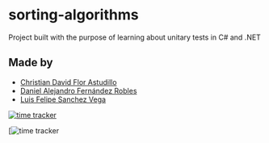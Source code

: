 # sorting-algorithms
Project built with the purpose of learning about unitary tests in C# and .NET

## Made by
+ [Christian David Flor Astudillo](https://github.com/ChristianFlor "Christian Flor")
+ [Daniel Alejandro Fernández Robles](https://github.com/7yrionLannister "Daniel Fernández")
+ [Luis Felipe Sanchez Vega](https://github.com/SanchezFelipe01 "Felipe Sanchez")

[![time tracker](https://wakatime.com/badge/github/7yrionLannister/sorting-algorithms.svg)](https://wakatime.com/badge/github/7yrionLannister/sorting-algorithms)

[![time tracker](https://wakatime.com/@SanchezFelipe01/projects/jtyrbaefag?start=2020-02-10&end=2020-02-16)

